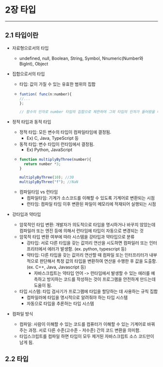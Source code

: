 # 2장 타입
---

## 2.1 타입이란
- 자료형으로서의 타입
  - undefined, null, Boolean, String, Symbol, Nnumeric(Number와 BigInt), Object
- 집합으로서의 타입
  - 타입: 값이 가질 수 있는 유효한 범위의 집합
  - ```jsx
    funtion( func(n:number){
    //...
    };

    // 함수의 인자로 number 타입의 집합으로 제한하여 그외 타입의 인자가 들어왔을 때 발생하는 에러 방지
    ```

- 정적 타입과 동적 타입
  - 정적 타입: 모든 변수의 타입이 컴파일타임에 결정됨.
    - Ex) C, Java, TypeScript 등
  - 동적 타입: 변수 타입이 런타임에서 결정됨.
    - Ex) Python, JavaScript
  - ```jsx
    function multiplyByThree(number){
      return number *3;
    }
    
    multiplyByThree(10); //30
    multiplyByThree("f"); //NaN
    ```
  - 컴파일타임 vs 런타임
    - 컴파일타임: 기계가 소스코드를 이해할 수 있도록 기계어로 변환되는 시점
    - 런타임: 컴파일 타임 이후 변환된 파일이 메모리에 적재되어 실행되는 시점
- 강타입과 약타입
  - 암묵적인 타입 변환: 개발자가 의도적으로 타입을 명시하거나 바꾸지 않았는데 컴파일러 또는 엔진 등에 의해서 런타임에 타입이 자동으로 변경되는 것
  - 암묵적 타입 변환 여부에 따라 시스템을 강타입과 약타입으로 분류
    - 강타입: 서로 다른 타입을 갖는 값끼리 연산을 시도하면 컴파일러 또는 인터프리터에서 에러가 발생함. (ex. python, typescript 등)
    - 약타입: 다른 타입을 갖는 값끼리 연산할 때 컴파일 또는 인터프리터가 내부적으로 판단해서 특정 값의 타입을 변환하여 연산을 수행한 후 값을 도출함. (ex. C++, Java, Javascript 등)
      - 자바스크립트는 약타입 언어 -> 런타임에서 발생할 수 있는 에러를 예측하고 방지하는 코드를 작성하는 것이 프로그램을 안전하게 만드는데 도움이 됨.
  - 타입 시스템: 타입 검사기가 프로그램에 타입을 할당하는 데 사용하는 규칙 집합
    - 컴파일러에 타입을 명시적으로 알려줘야 하는 타입 시스템
    - 자동으로 타입을 추론하는 타입 시스템
- 컴파일 방식
  - 컴파일: 사람이 이해할 수 있는 코드를 컴퓨터가 이해할 수 있는 기계어로 바꿔주는 과정. 서로 다른 수준(고수준 - 저수준) 간의 코드 변환을 의미함.
  - 타입스크립트를 컴파일 하면 타입이 모두 제거된 자바스크립트 소스 코드만이 남게 됨.
  

## 2.2 타입
